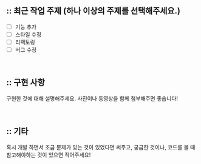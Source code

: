 ## :: 최근 작업 주제 (하나 이상의 주제를 선택해주세요.)

- [ ] 기능 추가
- [ ] 스타일 수정
- [ ] 리팩토링
- [ ] 버그 수정

<br />

## :: 구현 사항

구현한 것에 대해 설명해주세요.
사진이나 동영상을 함께 첨부해주면 좋습니다!

<br />

## :: 기타

혹시 개발 하면서 조금 문제가 있는 것이 있었다면 써주고, 궁금한 것이나, 코드를 볼 때 참고해야하는 것이 있으면 적어주세요!
